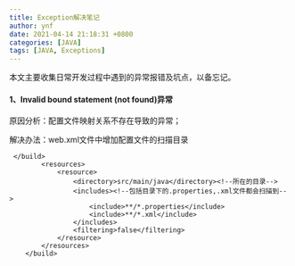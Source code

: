 ```yaml
---
title: Exception解决笔记
author: ynf
date: 2021-04-14 21:18:31 +0800
categories: [JAVA]
tags: [JAVA, Exceptions]
---
```

本文主要收集日常开发过程中遇到的异常报错及坑点，以备忘记。

#### 1、Invalid bound statement (not found)异常
原因分析：配置文件映射关系不存在导致的异常；

解决办法：web.xml文件中增加配置文件的扫描目录
```$xslt
 </build>
        <resources>
            <resource>
                <directory>src/main/java</directory><!--所在的目录-->
                <includes><!--包括目录下的.properties,.xml文件都会扫描到-->
                    <include>**/*.properties</include>
                    <include>**/*.xml</include>
                </includes>
                <filtering>false</filtering>
            </resource>
        </resources>
    </build>

```
